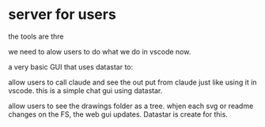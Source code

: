 # server for users

the tools are thre

we need to alow users to do what we do in vscode now.

a very basic GUI that uses datastar to:

allow users to call claude and see the out put from claude just like using it in vscode.  this is a simple chat gui using datastar.

allow users to see the drawings folder as a tree.
whjen each svg or readme changes on the FS, the web gui updates. Datastar is create for this.

